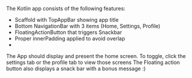 The Kotlin app consists of the following features:
- Scaffold with TopAppBar showing app title
- Bottom NavigationBar with 3 items (Home, Settings, Profile)
- FloatingActionButton that triggers Snackbar
- Proper innerPadding applied to avoid overlap
- 
The App should display and present the home screen.
To toggle, click the settings tab or the profile tab to view those screens
The Floating action button also displays a snack bar with a bonus message :)

